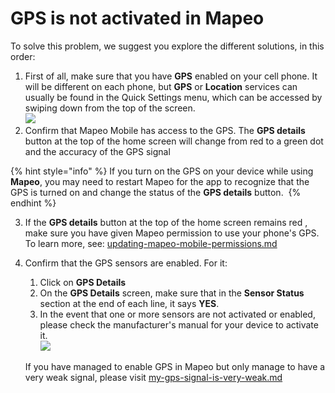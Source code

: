 # GPS is not activated in Mapeo

To solve this problem, we suggest you explore the different solutions, in this order:&#x20;

1. First of all, make sure that you have **GPS** enabled on your cell phone. It will be different on each phone, but **GPS** or **Location** services can usually be found in the Quick Settings menu, which can be accessed by swiping down from the top of the screen. ​​\
   ![](../../../.gitbook/assets/Android\_activate\_GPS\_on\_device.jpg)
2. Confirm that Mapeo Mobile has access to the GPS. The **GPS details** button at the top of the home screen will change from <img src="../../../.gitbook/assets/GPS_details_activated.png" alt="" data-size="line" />red to a green dot and the accuracy of the GPS signal <img src="../../../.gitbook/assets/GPS_details_activated (1).png" alt="" data-size="line" />&#x20;

{% hint style="info" %}
If you turn on the GPS on your device while using <img src="../../../.gitbook/assets/Mapeo_Mobile.png" alt="" data-size="line" />**Mapeo**, you may need to restart Mapeo for the app to recognize that the GPS is turned on and change the status of the **GPS details** button. ​&#x20;
{% endhint %}

3. If the **GPS details** button at the top of the home screen remains red <img src="../../../.gitbook/assets/GPS_details_activated.png" alt="" data-size="line" />, make sure you have given Mapeo permission to use your phone's GPS. To learn more, see: [updating-mapeo-mobile-permissions.md](../updating-mapeo-mobile-permissions.md "mention")​&#x20;
4.  Confirm that the GPS sensors are enabled. For it:&#x20;

    1. Click on <img src="../../../.gitbook/assets/GPS_details_activated (1).png" alt="" data-size="line" />**GPS Details**&#x20;
    2. On the **GPS Details** screen, make sure that in the **Sensor Status** section at the end of each line, it says **YES**.&#x20;
    3. In the event that one or more sensors are not activated or enabled, please check the manufacturer's manual for your device to activate it. ​​ \
       ![](../../../.gitbook/assets/GPS\_details\_screen.jpg)

    If you have managed to enable GPS in Mapeo but only manage to have a very weak signal, please visit [my-gps-signal-is-very-weak.md](my-gps-signal-is-very-weak.md "mention")&#x20;
